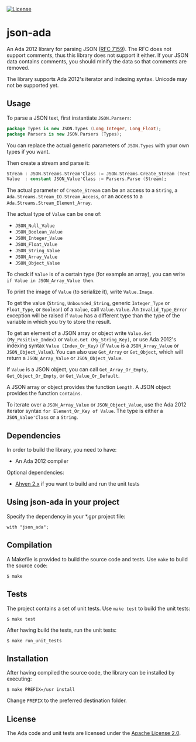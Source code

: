 [![License](https://img.shields.io/:license-Apache_License_2.0-blue.svg)](https://github.com/onox/json-ada/blob/master/LICENSE.md)

json-ada
========

An Ada 2012 library for parsing JSON ([RFC 7159][url-rfc]). The RFC does
not support comments, thus this library does not support it either. If
your JSON data contains comments, you should minify the data so that
comments are removed.

The library supports Ada 2012's iterator and indexing syntax. Unicode
may not be supported yet.

Usage
-----

To parse a JSON text, first instantiate `JSON.Parsers`:

```ada
package Types is new JSON.Types (Long_Integer, Long_Float);
package Parsers is new JSON.Parsers (Types);
```

You can replace the actual generic parameters of `JSON.Types` with your
own types if you want.

Then create a stream and parse it:

```ada
Stream : JSON.Streams.Stream'Class := JSON.Streams.Create_Stream (Text'Access);
Value  : constant JSON_Value'Class := Parsers.Parse (Stream);
```

The actual parameter of `Create_Stream` can be an access to a `String`, a
`Ada.Streams.Stream_IO.Stream_Access`, or an access to a
`Ada.Streams.Stream_Element_Array`.

The actual type of `Value` can be one of:

 * `JSON_Null_Value`
 * `JSON_Boolean_Value`
 * `JSON_Integer_Value`
 * `JSON_Float_Value`
 * `JSON_String_Value`
 * `JSON_Array_Value`
 * `JSON_Object_Value`

To check if `Value` is of a certain type (for example an array), you can write
`if Value in JSON_Array_Value then`.

To print the image of `Value` (to serialize it), write `Value.Image`.

To get the value (`String`, `Unbounded_String`, generic `Integer_Type`
or `Float_Type`, or `Boolean`) of a `Value`, call `Value.Value`. An
`Invalid_Type_Error` exception will be raised if `Value` has a different
type than the type of the variable in which you try to store the result.

To get an element of a JSON array or object write `Value.Get (My_Positive_Index)`
or `Value.Get (My_String_Key)`, or use Ada 2012's indexing syntax
`Value (Index_Or_Key)` (if `Value` is a `JSON_Array_Value` or `JSON_Object_Value`).
You can also use `Get_Array` or `Get_Object`, which will return a
`JSON_Array_Value` or `JSON_Object_Value`.

If `Value` is a JSON object, you can call `Get_Array_Or_Empty`,
`Get_Object_Or_Empty`, or `Get_Value_Or_Default`.

A JSON array or object provides the function `Length`. A JSON object provides
the function `Contains`.

To iterate over a `JSON_Array_Value` or `JSON_Object_Value`, use the
Ada 2012 iterator syntax `for Element_Or_Key of Value`. The type is either
a `JSON_Value'Class` or a `String`.

Dependencies
------------

In order to build the library, you need to have:

 * An Ada 2012 compiler

Optional dependencies:

 * [Ahven 2.x][url-ahven] if you want to build and run the unit tests

Using json-ada in your project
------------------------------

Specify the dependency in your \*.gpr project file:

    with "json_ada";

Compilation
-----------

A Makefile is provided to build the source code and tests. Use `make` to build
the source code:

    $ make

Tests
-----

The project contains a set of unit tests. Use `make test` to build the unit tests:

    $ make test

After having build the tests, run the unit tests:

    $ make run_unit_tests

Installation
------------

After having compiled the source code, the library can be installed by executing:

    $ make PREFIX=/usr install

Change `PREFIX` to the preferred destination folder.

License
-------

The Ada code and unit tests are licensed under the [Apache License 2.0][url-apache].

  [url-rfc]: https://tools.ietf.org/html/rfc7159
  [url-ahven]: http://ahven.stronglytyped.org
  [url-apache]: https://opensource.org/licenses/Apache-2.0
